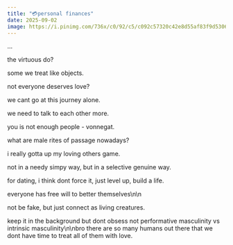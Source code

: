 ```yaml
---
title: "💳personal finances"
date: 2025-09-02
image: https://i.pinimg.com/736x/c0/92/c5/c092c57320c42e8d55af83f9d5306314.jpg
---
```


...

the virtuous do?

some we treat like objects.

not everyone deserves love?

we cant go at this journey alone.

we need to talk to each other more.

you is not enough people - vonnegat.

what are male rites of passage nowadays?

i really gotta up my loving others game.

not in a needy simpy way, but in a selective genuine way.

for dating, i think dont force it, just level up, build a life.

everyone has free will to better themselves\n\n

not be fake, but just connect as living creatures.

keep it in the background but dont obsess
not performative masculinity vs intrinsic masculinity\n\nbro there are so many humans out there that we dont have time to treat all of them with love.
